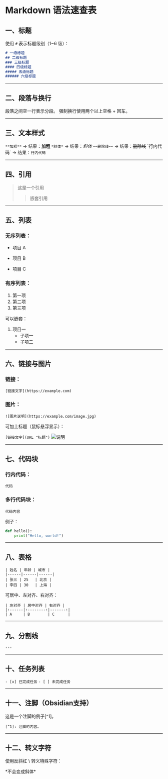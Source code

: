 # Markdown 语法速查表

## 一、标题

使用 `#` 表示标题级别（1~6 级）：

```markdown
# 一级标题
## 二级标题
### 三级标题
#### 四级标题
##### 五级标题
###### 六级标题
```

---

## 二、段落与换行

段落之间空一行表示分段。
强制换行使用两个以上空格 + 回车。


---

## 三、文本样式

`**加粗**`           -> 结果：**加粗**
`*斜体*`             -> 结果：*斜体*
`~~删除线~~`          -> 结果：~~删除线~~
\`行内代码\`          -> 结果：`行内代码`


---

## 四、引用

> 这是一个引用
>> 嵌套引用


---

## 五、列表

### 无序列表：

- 项目 A
* 项目 B
+ 项目 C

### 有序列表：

1. 第一项
2. 第二项
3. 第三项

可以嵌套：

1. 项目一
   - 子项一
   - 子项二


---

## 六、链接与图片

### 链接：

`[链接文字](https://example.com)`

### 图片：

`![图片说明](https://example.com/image.jpg)`

可加上标题（鼠标悬浮显示）：

`[链接文字](URL "标题")`
![说明](URL "标题")


---

## 七、代码块

### 行内代码：

`代码`

### 多行代码块：

```语言名（如python、java、bash等）
代码内容
```

例子：

```python
def hello():
    print("Hello, world!")
```

---

## 八、表格



```
| 姓名 | 年龄 | 城市 |
|------|------|------|
| 张三 | 25   | 北京 |
| 李四 | 30   | 上海 |
```
可居中、左对齐、右对齐：

```
| 左对齐 | 居中对齐 | 右对齐 |
|:------|:--------:|-------:|
| A     | B        | C      |
```

---

## 九、分割线

`---`


---

## 十、任务列表

`- [x] 已完成任务`
`- [ ] 未完成任务`


---

## 十一、注脚（Obsidian支持）

这是一个注脚的例子[^1]。

`[^1]: 注脚的内容。`


---

## 十二、转义字符

使用反斜杠 \ 转义特殊字符：

\*不会变成斜体\*